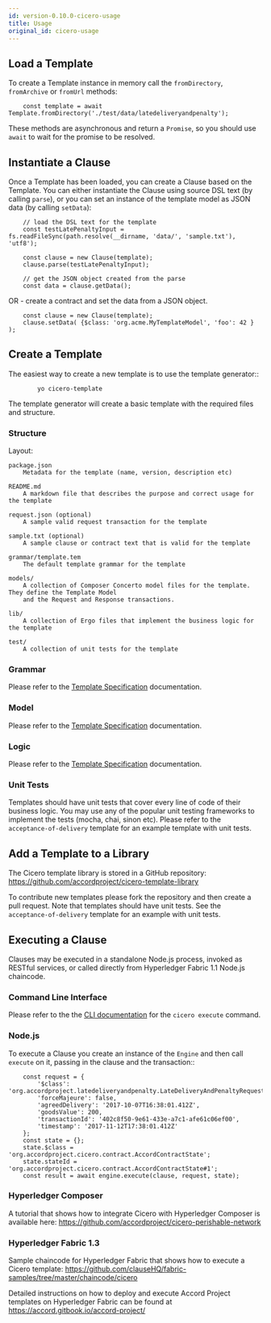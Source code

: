 ```yaml
---
id: version-0.10.0-cicero-usage
title: Usage
original_id: cicero-usage
---
```


## Load a Template

To create a Template instance in memory call the `fromDirectory`, `fromArchive` or `fromUrl` methods:

```
    const template = await Template.fromDirectory('./test/data/latedeliveryandpenalty');
```

These methods are asynchronous and return a `Promise`, so you should use `await` to wait for 
the promise to be resolved.

## Instantiate a Clause

Once a Template has been loaded, you can create a Clause based on the Template. You can either instantiate
the Clause using source DSL text (by calling `parse`), or you can set an instance of the template model 
as JSON data (by calling `setData`):

```
    // load the DSL text for the template
    const testLatePenaltyInput = fs.readFileSync(path.resolve(__dirname, 'data/', 'sample.txt'), 'utf8');

    const clause = new Clause(template);
    clause.parse(testLatePenaltyInput);

    // get the JSON object created from the parse
    const data = clause.getData();
```

OR - create a contract and set the data from a JSON object.

```
    const clause = new Clause(template);
    clause.setData( {$class: 'org.acme.MyTemplateModel', 'foo': 42 } );
```

## Create a Template

The easiest way to create a new template is to use the template generator::

```
        yo cicero-template
```

The template generator will create a basic template with the required files and structure.

### Structure

Layout:

```
package.json
    Metadata for the template (name, version, description etc)

README.md
    A markdown file that describes the purpose and correct usage for the template

request.json (optional)
    A sample valid request transaction for the template

sample.txt (optional)
    A sample clause or contract text that is valid for the template

grammar/template.tem
    The default template grammar for the template

models/
    A collection of Composer Concerto model files for the template. They define the Template Model
    and the Request and Response transactions.

lib/
    A collection of Ergo files that implement the business logic for the template

test/
    A collection of unit tests for the template
```

### Grammar

Please refer to the [Template Specification](accordproject-specification#grammar) documentation.

### Model

Please refer to the [Template Specification](accordproject-specification#model) documentation.

### Logic

Please refer to the [Template Specification](accordproject-specification#logic) documentation.

### Unit Tests

Templates should have unit tests that cover every line of code of their business logic. You may use any of the
popular unit testing frameworks to implement the tests (mocha, chai, sinon etc). Please refer to the
``acceptance-of-delivery`` template for an example template with unit tests.

## Add a Template to a Library

The Cicero template library is stored in a GitHub repository: https://github.com/accordproject/cicero-template-library

To contribute new templates please fork the repository and then create a pull request. Note that templates
should have unit tests. See the ``acceptance-of-delivery`` template for an example with unit tests.

## Executing a Clause

Clauses may be executed in a standalone Node.js process, invoked as RESTful services, or called 
directly from Hyperledger Fabric 1.1 Node.js chaincode.

### Command Line Interface

Please refer to the the [CLI documentation](cicero-cli#cicero-execute) for the ``cicero execute`` command.

### Node.js

To execute a Clause you create an instance of the ``Engine`` and then call ``execute`` on it, passing in the
clause and the transaction::

```
    const request = {
        '$class': 'org.accordproject.latedeliveryandpenalty.LateDeliveryAndPenaltyRequest',
        'forceMajeure': false,
        'agreedDelivery': '2017-10-07T16:38:01.412Z',
        'goodsValue': 200,
        'transactionId': '402c8f50-9e61-433e-a7c1-afe61c06ef00',
        'timestamp': '2017-11-12T17:38:01.412Z'
    };
    const state = {};
    state.$class = 'org.accordproject.cicero.contract.AccordContractState';
    state.stateId = 'org.accordproject.cicero.contract.AccordContractState#1';
    const result = await engine.execute(clause, request, state);
```

### Hyperledger Composer

A tutorial that shows how to integrate Cicero with Hyperledger Composer is available here:
https://github.com/accordproject/cicero-perishable-network

### Hyperledger Fabric 1.3

Sample chaincode for Hyperledger Fabric that shows how to execute a Cicero template:
https://github.com/clauseHQ/fabric-samples/tree/master/chaincode/cicero 

Detailed instructions on how to deploy and execute Accord Project templates on Hyperledger Fabric can be found at https://accord.gitbook.io/accord-project/

